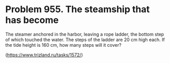 # Problem 955. The steamship that has become 

The steamer anchored in the harbor, leaving a rope ladder, the bottom step of which touched the water. The steps of the ladder are 20 cm high each. If the tide height is 160 cm, how many steps will it cover?

(https://www.trizland.ru/tasks/1572/)